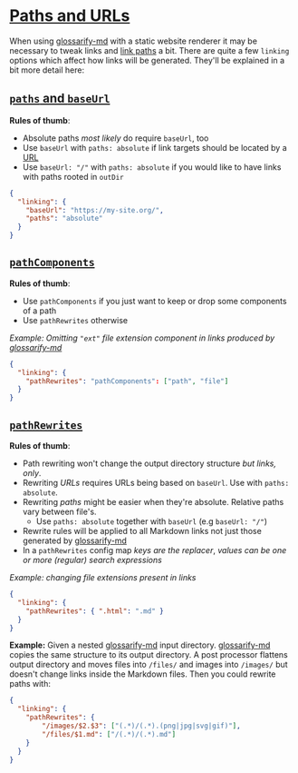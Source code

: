 # [Paths and URLs](#paths-and-urls)

When using [glossarify-md][1] with a static website renderer it may be necessary to tweak links and [link paths][2] a bit. There are quite a few `linking` options which affect how links will be generated. They'll be explained in a bit more detail here:

## [`paths` and `baseUrl`](#paths-and-baseurl)

**Rules of thumb**:

*   Absolute paths *most likely* do require `baseUrl`, too
*   Use `baseUrl` with `paths: absolute` if link targets should be located by a [URL][3]
*   Use `baseUrl: "/"` with `paths: absolute` if you would like to have links with paths rooted in `outDir`

```json
{
  "linking": {
    "baseUrl": "https://my-site.org/",
    "paths": "absolute"
  }
}
```

## [`pathComponents`](#pathcomponents)

**Rules of thumb**:

*   Use `pathComponents` if you just want to keep or drop some components of a path
*   Use `pathRewrites` otherwise

*Example: Omitting `"ext"` file extension component in links produced by [glossarify-md][1]*

```json
{
  "linking": {
    "pathRewrites": "pathComponents": ["path", "file"]
  }
}
```

## [`pathRewrites`](#pathrewrites)

**Rules of thumb**:

*   Path rewriting won't change the output directory structure *but links, only*.
*   Rewriting *URLs* requires URLs being based on `baseUrl`. Use with `paths: absolute`.
*   Rewriting *paths* might be easier when they're absolute. Relative paths vary between file's.
    *   Use `paths: absolute` together with `baseUrl` (e.g `baseUrl: "/"`)
*   Rewrite rules will be applied to all Markdown links not just those generated by [glossarify-md][1]
*   In a `pathRewrites` config map *keys are the replacer*, *values can be one or more (regular) search expressions*

*Example: changing file extensions present in links*

```json
{
  "linking": {
    "pathRewrites": { ".html": ".md" }
  }
}
```

**Example:** Given a nested [glossarify-md][1] input directory. [glossarify-md][1] copies the same structure to its output directory. A post processor flattens output directory and moves files into `/files/` and images into `/images/` but doesn't change links inside the Markdown files. Then you could rewrite paths with:

```json
{
  "linking": {
    "pathRewrites": {
        "/images/$2.$3": ["(.*)/(.*).(png|jpg|svg|gif)"],
        "/files/$1.md": ["/(.*)/(.*).md"]
    }
  }
}
```

[1]: https://github.com/about-code/glossarify-md

[2]: https://github.com/about-code/glossarify-md/blob/master/doc/use-with-hugo.md#link-paths "Hugo has its own means of producing website URLs from a project's filesystem."

[3]: https://github.com/about-code/glossarify-md/blob/master/doc/glossary.md#uri--url "Uniform Resource Identifier and Uniform Resource Locator are both the same thing, which is an ID with a syntax scheme://authority.tld/path/#fragment?query like https://my.org/foo/#bar?q=123."
